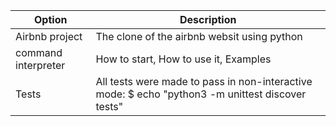 | Option | Description |
| ------ | ----------- |
| Airbnb project | The clone of the airbnb websit using python |
| command interpreter | How to start, How to use it, Examples  |
|Tests | All tests were made to pass in non-interactive mode: $ echo "python3 -m unittest discover tests" | bash |
